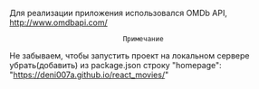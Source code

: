 

Для реализации приложения использовался OMDb API, http://www.omdbapi.com/






                                Примечание                        

Не забываем, чтобы запустить проект на локальном сервере убрать(добавить) из package.json строку
"homepage":  "https://deni007a.github.io/react_movies/"
